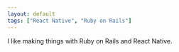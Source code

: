 ```yaml
---
layout: default
tags: ["React Native", "Ruby on Rails"]
---
```


I like making things with Ruby on Rails and React Native.

